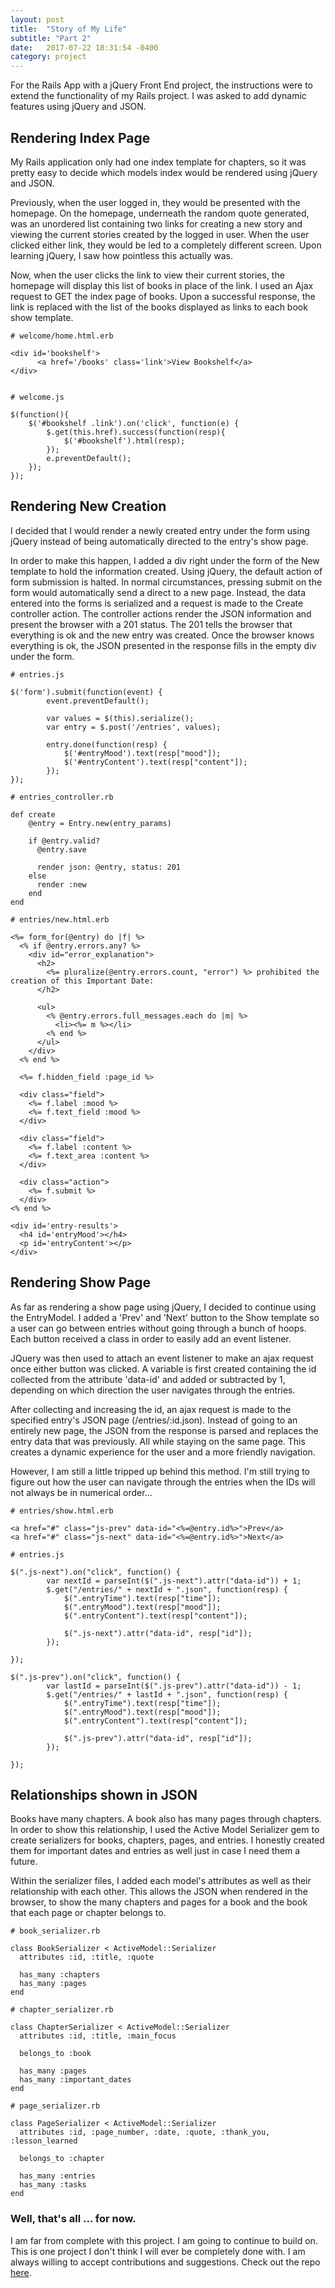 ```yaml
---
layout: post
title:  "Story of My Life"
subtitle: "Part 2"
date:   2017-07-22 18:31:54 -0400
category: project
---
```



For the Rails App with a jQuery Front End project, the instructions were to extend the functionality of my Rails project. I was asked to add dynamic features using jQuery and JSON.

## Rendering Index Page
My Rails application only had one index template for chapters, so it was pretty easy to decide which models index would be rendered using jQuery and JSON. 

Previously, when the user logged in, they would be presented with the homepage. On the homepage, underneath the random quote generated, was an unordered list containing two links for creating a new story and viewing the current stories created by the logged in user. When the user clicked either link, they would be led to a completely different screen. Upon learning jQuery, I saw how pointless this actually was.

Now, when the user clicks the link to view their current stories, the homepage will display this list of books in place of the link. I used an Ajax request to GET the index page of books. Upon a successful response, the link is replaced with the list of the books displayed as links to each book show template.

```
# welcome/home.html.erb

<div id='bookshelf'>
      <a href='/books' class='link'>View Bookshelf</a>
</div>


# welcome.js

$(function(){
    $('#bookshelf .link').on('click', function(e) {
        $.get(this.href).success(function(resp){
            $('#bookshelf').html(resp);
        });
        e.preventDefault();
    });
});
```

## Rendering New Creation
I decided that I would render a newly created entry under the form using jQuery instead of being automatically directed to the entry's show page. 

In order to make this happen, I added a div right under the form of the New template to hold the information created. Using jQuery, the default action of form submission is halted. In normal circumstances, pressing submit on the form would automatically send a direct to a new page. Instead, the data entered into the forms is serialized and a request is made to the Create controller action. The controller actions render the JSON information and present the browser with a 201 status. The 201 tells the browser that everything is ok and the new entry was created. Once the browser knows everything is ok, the JSON presented in the response fills in the empty div under the form.

```
# entries.js

$('form').submit(function(event) {
		event.preventDefault();
			
		var values = $(this).serialize();
		var entry = $.post('/entries', values);
			
		entry.done(function(resp) {
			$('#entryMood').text(resp["mood"]);
			$('#entryContent').text(resp["content"]);
		});
});

# entries_controller.rb

def create
    @entry = Entry.new(entry_params)

    if @entry.valid?
      @entry.save

      render json: @entry, status: 201
    else
      render :new
    end
end

# entries/new.html.erb

<%= form_for(@entry) do |f| %>
  <% if @entry.errors.any? %>
    <div id="error_explanation">
      <h2>
        <%= pluralize(@entry.errors.count, "error") %> prohibited the creation of this Important Date:
      </h2>

      <ul>
        <% @entry.errors.full_messages.each do |m| %>
          <li><%= m %></li>
        <% end %>
      </ul>
    </div>
  <% end %>

  <%= f.hidden_field :page_id %>

  <div class="field">
    <%= f.label :mood %>
    <%= f.text_field :mood %>
  </div>

  <div class="field">
    <%= f.label :content %>
    <%= f.text_area :content %>
  </div>

  <div class="action">
    <%= f.submit %>
  </div>
<% end %>

<div id='entry-results'>
  <h4 id='entryMood'></h4>
  <p id='entryContent'></p>
</div>

```

## Rendering Show Page
As far as rendering a show page using jQuery, I decided to continue using the EntryModel. I added a 'Prev' and 'Next' button to the Show template so a user can go between entries without going through a bunch of hoops. Each button received a class in order to easily add an event listener. 

JQuery was then used to attach an event listener to make an ajax request once either button was clicked. A variable is first created containing the id collected from the attribute 'data-id' and added or subtracted by 1, depending on which direction the user navigates through the entries. 

After collecting and increasing the id, an ajax request is made to the specified entry's JSON page (/entries/:id.json). Instead of going to an entirely new page, the JSON from the response is parsed and replaces the entry data that was previously. All while staying on the same page. This creates a dynamic experience for the user and a more friendly navigation.

However, I am still a little tripped up behind this method. I'm still trying to figure out how the user can navigate through the entries when the IDs will not always be in numerical order... 

```
# entries/show.html.erb

<a href="#" class="js-prev" data-id="<%=@entry.id%>">Prev</a>
<a href="#" class="js-next" data-id="<%=@entry.id%>">Next</a>

# entries.js

$(".js-next").on("click", function() {
		var nextId = parseInt($(".js-next").attr("data-id")) + 1;
		$.get("/entries/" + nextId + ".json", function(resp) {
			$(".entryTime").text(resp["time"]);
			$(".entryMood").text(resp["mood"]);
			$(".entryContent").text(resp["content"]);
			
			$(".js-next").attr("data-id", resp["id"]);
		});

});
	
$(".js-prev").on("click", function() {
		var lastId = parseInt($(".js-prev").attr("data-id")) - 1;
		$.get("/entries/" + lastId + ".json", function(resp) {
			$(".entryTime").text(resp["time"]);
			$(".entryMood").text(resp["mood"]);
			$(".entryContent").text(resp["content"]);
			
			$(".js-prev").attr("data-id", resp["id"]);
		});

});
```

## Relationships shown in JSON

Books have many chapters. A book also has many pages through chapters. In order to show this relationship, I used the Active Model Serializer gem to create serializers for books, chapters, pages, and entries. I honestly created them for important dates and entries as well just in case I need them a future. 

Within the serializer files, I added each model's attributes as well as their relationship with each other. This allows the JSON when rendered in the browser, to show the many chapters and pages for a book and the book that each page or chapter belongs to. 

```
# book_serializer.rb

class BookSerializer < ActiveModel::Serializer
  attributes :id, :title, :quote
  
  has_many :chapters
  has_many :pages
end

# chapter_serializer.rb

class ChapterSerializer < ActiveModel::Serializer
  attributes :id, :title, :main_focus
  
  belongs_to :book
  
  has_many :pages
  has_many :important_dates
end

# page_serializer.rb

class PageSerializer < ActiveModel::Serializer
  attributes :id, :page_number, :date, :quote, :thank_you, :lesson_learned
  
  belongs_to :chapter
  
  has_many :entries
  has_many :tasks
end

```

### Well, that's all ... for now.

I am far from complete with this project. I am going to continue to build on. This is one project I don't think I will ever be completely done with. I am always willing to accept contributions and suggestions. Check out the repo [here](https://github.com/TraiLYNNE/story-of-my-life-js-version).
